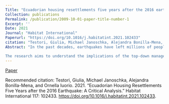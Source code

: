 ```yaml
---
Title: "Ecuadorian housing resettlements five years after the 2016 earthquake: A critical analysis"
Collection: publications
Permalink: /publication/2009-10-01-paper-title-number-1
Excerpt: ''
Date: 2021
Journal: "Habitat International"
Paperurl: "https://doi.org/10.1016/j.habitatint.2021.102433"
citation: "Testori, Giulia, Michael Janoschka, Alejandra Bonilla-Mena, and Ornella Iuorio. 2021. “Ecuadorian Housing Resettlements Five Years after the 2016 Earthquake: A Critical Analysis.” Habitat International 117: 102433. https://doi.org/10.1016/j.habitatint.2021.102433."
Abstract: "In the past decades, earthquakes have left millions of people without homes across the world. Safe housing is crucial for the long-term wellbeing of the affected population. This article analyses the Ecuadorian housing reconstruction developed after the 7.8 magnitude 2016 earthquake, taking as case study the cities of Portoviejo, Manta, Bahía de Caráquez and Pedernales, located in the Manabí province, which jointly accommodate more than 90% of the resettlements built by the central government.

The research aims to understand the implications of the top-down management reconstruction process and its impacts, five years after the earthquake, using as critical lens the inhabitants, the UN-Habitat principles for adequate housing and the Build Back Better principles of the Sendai Framework for post-disaster reconstruction. The work combines policy review, risk spatial analysis, semi-structured interviews, and constructive and architectural analysis. The article is the outcome of a transdisciplinary multi-scalar approach that analyses key long-term social implications, the quality and the spatial adaptations of the built environment. It finally offers some crucial recommendations for the long-term wellbeing of post-disaster housing strategies."
---
```


[Paper](https://www.sciencedirect.com/science/article/pii/S0197397521001223)

Recommended citation: Testori, Giulia, Michael Janoschka, Alejandra Bonilla-Mena, and Ornella Iuorio. 2021. “Ecuadorian Housing Resettlements Five Years after the 2016 Earthquake: A Critical Analysis.” Habitat International 117: 102433. https://doi.org/10.1016/j.habitatint.2021.102433.


